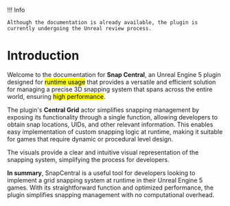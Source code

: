 !!! Info

    Although the documentation is already available, the plugin is currently undergoing the Unreal review process.

# Introduction

<!-- # CarbonIQ -->

Welcome to the documentation for **Snap Central**, an Unreal Engine 5 plugin designed for <mark>runtime usage</mark> that provides a versatile and efficient solution for managing a precise 3D snapping system that spans across the entire world, ensuring <mark>high performance</mark>.

The plugin's **Central Grid** actor simplifies snapping management by exposing its functionality through a single function, allowing developers to obtain snap locations, UIDs, and other relevant information. This enables easy implementation of custom snapping logic at runtime, making it suitable for games that require dynamic or procedural level design.

The visuals provide a clear and intuitive visual representation of the snapping system, simplifying the process for developers.

**In summary**, SnapCentral is a useful tool for developers looking to implement a grid snapping system at runtime in their Unreal Engine 5 games. With its straightforward function and optimized performance, the plugin simplifies snapping management with no computational overhead.
